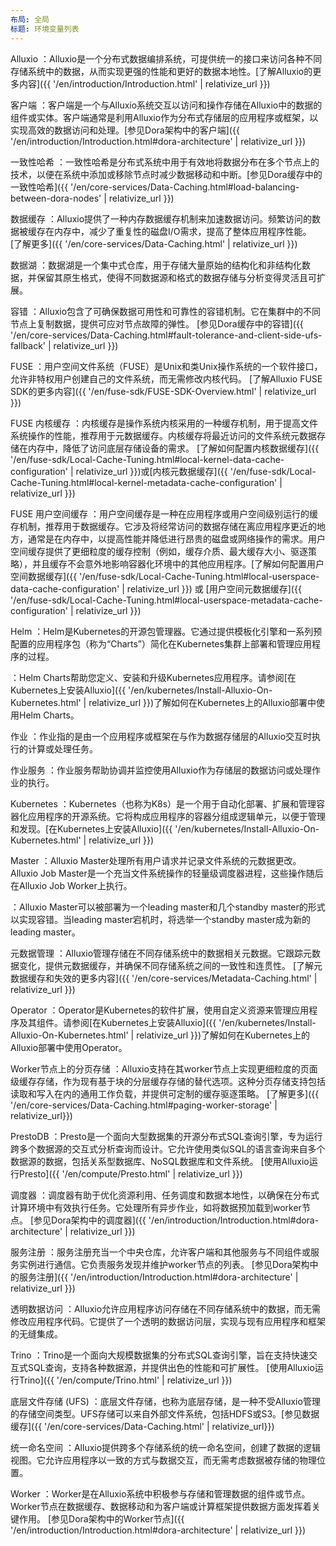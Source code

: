 ```yaml
---
布局: 全局
标题: 环境变量列表
---
```


Alluxio
：Alluxio是一个分布式数据编排系统，可提供统一的接口来访问各种不同存储系统中的数据，从而实现更强的性能和更好的数据本地性。[了解Alluxio的更多内容]({{ '/en/introduction/Introduction.html' | relativize_url }})

客户端
：客户端是一个与Alluxio系统交互以访问和操作存储在Alluxio中的数据的组件或实体。客户端通常是利用Alluxio作为分布式存储层的应用程序或框架，以实现高效的数据访问和处理。[参见Dora架构中的客户端]({{ '/en/introduction/Introduction.html#dora-architecture' | relativize_url }})

一致性哈希
：一致性哈希是分布式系统中用于有效地将数据分布在多个节点上的技术，以便在系统中添加或移除节点时减少数据移动和中断。[参见Dora缓存中的一致性哈希]({{ '/en/core-services/Data-Caching.html#load-balancing-between-dora-nodes' | relativize_url }})

数据缓存
：Alluxio提供了一种内存数据缓存机制来加速数据访问。频繁访问的数据被缓存在内存中，减少了重复性的磁盘I/O需求，提高了整体应用程序性能。 [了解更多]({{ '/en/core-services/Data-Caching.html' | relativize_url }})

数据湖
：数据湖是一个集中式仓库，用于存储大量原始的结构化和非结构化数据，并保留其原生格式，使得不同数据源和格式的数据存储与分析变得灵活且可扩展。

容错
：Alluxio包含了可确保数据可用性和可靠性的容错机制。它在集群中的不同节点上复制数据，提供可应对节点故障的弹性。 [参见Dora缓存中的容错]({{ '/en/core-services/Data-Caching.html#fault-tolerance-and-client-side-ufs-fallback' | relativize_url }})

FUSE
：用户空间文件系统（FUSE）是Unix和类Unix操作系统的一个软件接口，允许非特权用户创建自己的文件系统，而无需修改内核代码。 [了解Alluxio FUSE SDK的更多内容]({{ '/en/fuse-sdk/FUSE-SDK-Overview.html' | relativize_url }})

FUSE 内核缓存
：内核缓存是操作系统内核采用的一种缓存机制，用于提高文件系统操作的性能，推荐用于元数据缓存。内核缓存将最近访问的文件系统元数据存储在内存中，降低了访问底层存储设备的需求。 [了解如何配置内核数据缓存]({{ '/en/fuse-sdk/Local-Cache-Tuning.html#local-kernel-data-cache-configuration' | relativize_url }})或[内核元数据缓存]({{ '/en/fuse-sdk/Local-Cache-Tuning.html#local-kernel-metadata-cache-configuration' | relativize_url }})

FUSE 用户空间缓存
：用户空间缓存是一种在应用程序或用户空间级别运行的缓存机制，推荐用于数据缓存。它涉及将经常访问的数据存储在离应用程序更近的地方，通常是在内存中，以提高性能并降低进行昂贵的磁盘或网络操作的需求。用户空间缓存提供了更细粒度的缓存控制（例如，缓存介质、最大缓存大小、驱逐策略），并且缓存不会意外地影响容器化环境中的其他应用程序。[了解如何配置用户空间数据缓存]({{ '/en/fuse-sdk/Local-Cache-Tuning.html#local-userspace-data-cache-configuration' | relativize_url }}) 或 [用户空间元数据缓存]({{ '/en/fuse-sdk/Local-Cache-Tuning.html#local-userspace-metadata-cache-configuration' | relativize_url }})

Helm
：Helm是Kubernetes的开源包管理器。它通过提供模板化引擎和一系列预配置的应用程序包（称为“Charts”）简化在Kubernetes集群上部署和管理应用程序的过程。

：Helm Charts帮助您定义、安装和升级Kubernetes应用程序。请参阅[在Kubernetes上安装Alluxio]({{ '/en/kubernetes/Install-Alluxio-On-Kubernetes.html' | relativize_url }})了解如何在Kubernetes上的Alluxio部署中使用Helm Charts。

作业
：作业指的是由一个应用程序或框架在与作为数据存储层的Alluxio交互时执行的计算或处理任务。

作业服务
：作业服务帮助协调并监控使用Alluxio作为存储层的数据访问或处理作业的执行。

Kubernetes
：Kubernetes（也称为K8s）是一个用于自动化部署、扩展和管理容器化应用程序的开源系统。它将构成应用程序的容器分组成逻辑单元，以便于管理和发现。[在Kubernetes上安装Alluxio]({{ '/en/kubernetes/Install-Alluxio-On-Kubernetes.html' | relativize_url }})

Master
：Alluxio Master处理所有用户请求并记录文件系统的元数据更改。Alluxio Job Master是一个充当文件系统操作的轻量级调度器进程，这些操作随后在Alluxio Job Worker上执行。

：Alluxio Master可以被部署为一个leading master和几个standby master的形式以实现容错。当leading master宕机时，将选举一个standby master成为新的leading master。

元数据管理
：Alluxio管理存储在不同存储系统中的数据相关元数据。它跟踪元数据变化，提供元数据缓存，并确保不同存储系统之间的一致性和连贯性。 [了解元数据缓存和失效的更多内容]({{ '/en/core-services/Metadata-Caching.html' | relativize_url }})

Operator
：Operator是Kubernetes的软件扩展，使用自定义资源来管理应用程序及其组件。请参阅[在Kubernetes上安装Alluxio]({{ '/en/kubernetes/Install-Alluxio-On-Kubernetes.html' | relativize_url }})了解如何在Kubernetes上的Alluxio部署中使用Operator。

Worker节点上的分页存储
：Alluxio支持在其worker节点上实现更细粒度的页面级缓存存储，作为现有基于块的分层缓存存储的替代选项。这种分页存储支持包括读取和写入在内的通用工作负载，并提供可定制的缓存驱逐策略。 [了解更多]({{ '/en/core-services/Data-Caching.html#paging-worker-storage' | relativize_url}})

PrestoDB
：Presto是一个面向大型数据集的开源分布式SQL查询引擎，专为运行跨多个数据源的交互式分析查询而设计。它允许使用类似SQL的语言查询来自多个数据源的数据，包括关系型数据库、NoSQL数据库和文件系统。 [使用Alluxio运行Presto]({{ '/en/compute/Presto.html' | relativize_url }})

调度器
：调度器有助于优化资源利用、任务调度和数据本地性，以确保在分布式计算环境中有效执行任务。它处理所有异步作业，如将数据预加载到worker节点。 [参见Dora架构中的调度器]({{ '/en/introduction/Introduction.html#dora-architecture' | relativize_url }})

服务注册
：服务注册充当一个中央仓库，允许客户端和其他服务与不同组件或服务实例进行通信。它负责服务发现并维护worker节点的列表。 [参见Dora架构中的服务注册]({{ '/en/introduction/Introduction.html#dora-architecture' | relativize_url }})

透明数据访问
：Alluxio允许应用程序访问存储在不同存储系统中的数据，而无需修改应用程序代码。它提供了一个透明的数据访问层，实现与现有应用程序和框架的无缝集成。

Trino
：Trino是一个面向大规模数据集的分布式SQL查询引擎，旨在支持快速交互式SQL查询，支持各种数据源，并提供出色的性能和可扩展性。 [使用Alluxio运行Trino]({{ '/en/compute/Trino.html' | relativize_url }})

底层文件存储 (UFS)
：底层文件存储，也称为底层存储，是一种不受Alluxio管理的存储空间类型。UFS存储可以来自外部文件系统，包括HDFS或S3。[参见数据缓存]({{ '/en/core-services/Data-Caching.html' | relativize_url}})

统一命名空间
：Alluxio提供跨多个存储系统的统一命名空间，创建了数据的逻辑视图。它允许应用程序以一致的方式与数据交互，而无需考虑数据被存储的物理位置。

Worker
：Worker是在Alluxio系统中积极参与存储和管理数据的组件或节点。Worker节点在数据缓存、数据移动和为客户端或计算框架提供数据方面发挥着关键作用。 [参见Dora架构中的Worker节点]({{ '/en/introduction/Introduction.html#dora-architecture' | relativize_url }})
